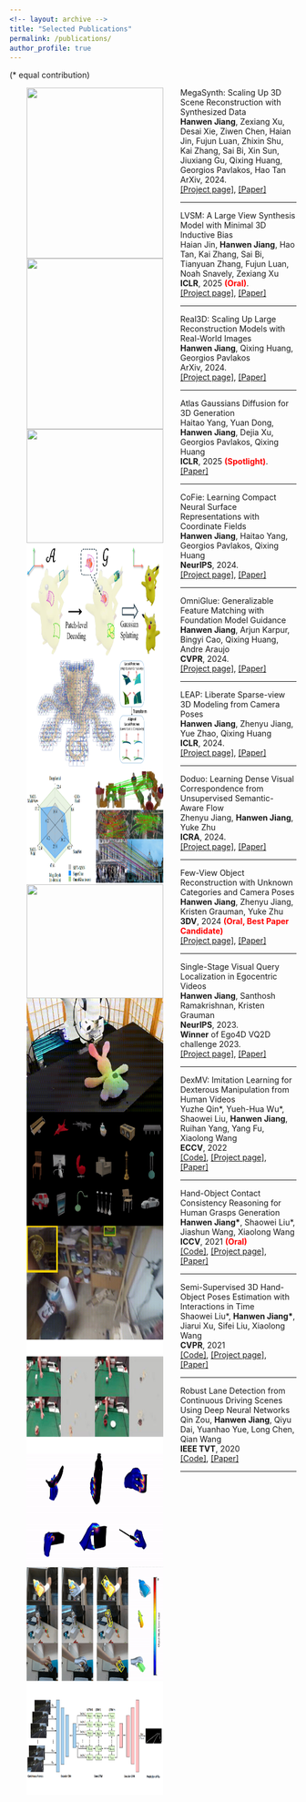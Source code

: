 ```yaml
---
<!-- layout: archive -->
title: "Selected Publications"
permalink: /publications/
author_profile: true
---
```

(* equal contribution)
<dl><dt><img align="left" width="240" height="300" hspace="30" src="../images/megasynth2.gif" /></dt><dt>MegaSynth: Scaling Up 3D Scene Reconstruction with Synthesized Data</dt><dd><strong>Hanwen Jiang</strong>, Zexiang Xu, Desai Xie, Ziwen Chen, Haian Jin, Fujun Luan, Zhixin Shu, Kai Zhang, Sai Bi, Xin Sun, Jiuxiang Gu, Qixing Huang, Georgios Pavlakos, Hao Tan</dd><dd>ArXiv, 2024.</dd><dd> <span style="color:blue"></span> <a href="https://hwjiang1510.github.io/MegaSynth/">[Project page]</a>, <a href="https://arxiv.org/abs/2412.14166">[Paper]</a> </dd></dl><hr />

<dl><dt><img align="left" width="240" height="300" hspace="30" src="../images/LVSM2.gif" /></dt><dt>LVSM: A Large View Synthesis Model with Minimal 3D Inductive Bias</dt><dd>Haian Jin, <strong>Hanwen Jiang</strong>, Hao Tan, Kai Zhang, Sai Bi, Tianyuan Zhang, Fujun Luan, Noah Snavely, Zexiang Xu</dd><dd><strong>ICLR</strong>, 2025 <strong style="color: red;">(Oral)</strong>.</dd><dd> <span style="color:blue"></span> <a href="https://haian-jin.github.io/projects/LVSM/">[Project page]</a>, <a href="https://arxiv.org/abs/2410.17242">[Paper]</a> </dd></dl><hr />

<dl><dt><img align="left" width="240" height="200" hspace="30" src="../images/real3d-edit.gif" /></dt><dt>Real3D: Scaling Up Large Reconstruction Models with Real-World Images</dt><dd><strong>Hanwen Jiang</strong>, Qixing Huang, Georgios Pavlakos</dd><dd>ArXiv, 2024.</dd><dd> <span style="color:blue"></span> <a href="https://hwjiang1510.github.io/Real3D/">[Project page]</a>, <a href="https://arxiv.org/abs/2406.08479">[Paper]</a> </dd></dl><hr />

<dl><dt><img align="left" width="240" height="200" hspace="30" src="../images/Atlas_Gaussians_2024.png" /></dt><dt>Atlas Gaussians Diffusion for 3D Generation</dt><dd>Haitao Yang, Yuan Dong, <strong>Hanwen Jiang</strong>, Dejia Xu, Georgios Pavlakos, Qixing Huang</dd><dd><strong>ICLR</strong>, 2025 <strong style="color: red;">(Spotlight)</strong>.</dd><dd> <span style="color:blue"></span> <a href="https://arxiv.org/abs/2408.13055">[Paper]</a> </dd></dl><hr/>

<dl><dt><img align="left" width="240" height="200" hspace="30" src="../images/cofie.png" /></dt><dt>CoFie: Learning Compact Neural Surface Representations with Coordinate Fields</dt><dd><strong>Hanwen Jiang</strong>, Haitao Yang, Georgios Pavlakos, Qixing Huang</dd><dd><strong>NeurIPS</strong>, 2024.</dd><dd> <span style="color:blue"></span> <a href="https://hwjiang1510.github.io/CoFie/">[Project page]</a>, <a href="https://arxiv.org/abs/2406.03417">[Paper]</a> </dd></dl><hr />

<dl><dt><img align="left" width="240" height="200" hspace="30" src="../images/omniglue.png" /></dt><dt>OmniGlue: Generalizable Feature Matching with Foundation Model Guidance</dt><dd><strong>Hanwen Jiang</strong>, Arjun Karpur, Bingyi Cao, Qixing Huang, Andre Araujo</dd><dd><strong>CVPR</strong>, 2024.</dd><dd> <span style="color:blue"></span> <a href="https://hwjiang1510.github.io/OmniGlue/">[Project page]</a>, <a href="https://arxiv.org/abs/2405.12979">[Paper]</a> </dd></dl><hr />

<dl><dt><img align="left" width="240" height="200" hspace="30" src="../images/leap.gif" /></dt><dt> LEAP: Liberate Sparse-view 3D Modeling from Camera Poses</dt><dd> <strong>Hanwen Jiang</strong>, Zhenyu Jiang, Yue Zhao, Qixing Huang</dd><dd><strong>ICLR</strong>, 2024. </dd><dd> <span style="color:blue"></span> <a href="https://hwjiang1510.github.io/LEAP/">[Project page]</a>, <a href="https://arxiv.org/pdf/2310.01410.pdf">[Paper]</a> </dd></dl><hr />

<dl><dt><img align="left" width="240" height="200" hspace="30" src="../images/doduo.gif" /></dt><dt>Doduo: Learning Dense Visual Correspondence from Unsupervised Semantic-Aware Flow</dt><dd>Zhenyu Jiang, <strong>Hanwen Jiang</strong>, Yuke Zhu</dd><dd><strong>ICRA</strong>, 2024.</dd><dd> <span style="color:blue"></span> <a href="https://ut-austin-rpl.github.io/Doduo/">[Project page]</a>, <a href="https://arxiv.org/pdf/2309.15110.pdf">[Paper]</a> </dd></dl><hr />

<dl><dt><img align="left" width="240" height="200" hspace="30" src="../images/forge.gif" /></dt><dt> Few-View Object Reconstruction with Unknown Categories and Camera Poses</dt><dd> <strong>Hanwen Jiang</strong>, Zhenyu Jiang, Kristen Grauman, Yuke Zhu</dd><dd><strong>3DV</strong>, 2024 <strong style="color: red;">(Oral, Best Paper Candidate)</strong></dd><dd> <span style="color:blue"></span> <a href="https://ut-austin-rpl.github.io/FORGE/">[Project page]</a>, <a href="https://arxiv.org/pdf/2212.04492.pdf">[Paper]</a> </dd></dl><hr />

<dl><dt><img align="left" width="240" height="200" hspace="30" src="../images/vqloc.gif" /></dt><dt> Single-Stage Visual Query Localization in Egocentric Videos</dt><dd> <strong>Hanwen Jiang</strong>, Santhosh Ramakrishnan, Kristen Grauman</dd><dd><strong>NeurIPS</strong>, 2023.</dd><dd><strong>Winner</strong> of Ego4D VQ2D challenge 2023. </dd><dd> <span style="color:blue"></span> <a href="https://hwjiang1510.github.io/VQLoC/">[Project page]</a>, <a href="https://arxiv.org/abs/2306.09324">[Paper]</a> </dd></dl><hr />

<dl><dt><img align="left" width="240" height="200" hspace="30" src="../images/dexmv-edit.gif" /></dt><dt> DexMV: Imitation Learning for Dexterous Manipulation from Human Videos</dt><dd> Yuzhe Qin*, Yueh-Hua Wu*, Shaowei Liu, <strong>Hanwen Jiang</strong>, Ruihan Yang, Yang Fu, Xiaolong Wang</dd><dd><strong>ECCV</strong>, 2022</dd><dd> <span style="color:blue"></span> <a href="https://github.com/yzqin/dexmv-sim">[Code]</a>, <a href="https://yzqin.github.io/dexmv/">[Project page]</a>, <a href="https://arxiv.org/pdf/2108.05877.pdf">[Paper]</a> </dd></dl><hr />

<dl><dt><img align="left" width="240" height="200" hspace="30" src="../images/affordance2021.gif" /></dt><dt> Hand-Object Contact Consistency Reasoning for Human Grasps Generation</dt><dd><strong>Hanwen Jiang*</strong>, Shaowei Liu*, Jiashun Wang, Xiaolong Wang</dd><dd><strong>ICCV</strong>, 2021 <strong style="color: red;">(Oral)</strong> <span style="color:blue"></span></dd><dd> <a href="https://github.com/hwjiang1510/GraspTTA">[Code]</a>, <a href="https://hwjiang1510.github.io/GraspTTA/">[Project page]</a>, <a href="https://arxiv.org/pdf/2104.03304.pdf">[Paper]</a> </dd></dl><hr />

<dl><dt><img align="left" width="240" height="200" hspace="30" src="../images/ho2021.gif" /></dt><dt> Semi-Supervised 3D Hand-Object Poses Estimation with Interactions in Time</dt><dd>Shaowei Liu*, <strong>Hanwen Jiang*</strong>, Jiarui Xu, Sifei Liu, Xiaolong Wang</dd><dd><strong>CVPR</strong>, 2021 <span style="color:blue"></span></dd> <dd><a href="https://github.com/stevenlsw/Semi-Hand-Object">[Code]</a>, <a href="https://stevenlsw.github.io/Semi-Hand-Object/">[Project page]</a>, <a href="https://arxiv.org/pdf/2106.05266.pdf">[Paper]</a> </dd>  </dl><hr />

<dl><dt><img align="left" width="240" height="200" hspace="30" src="../images/lanedetection.png" /></dt><dt> Robust Lane Detection from Continuous Driving Scenes Using Deep Neural Networks</dt><dd>Qin Zou, <strong>Hanwen Jiang</strong>, Qiyu Dai, Yuanhao Yue, Long Chen, Qian Wang</dd><dd><strong>IEEE TVT</strong>, 2020 <span style="color:blue"></span></dd><dd> <a href="https://github.com/qinnzou/Robust-Lane-Detection">[Code]</a>, <a href="https://arxiv.org/pdf/1903.02193.pdf">[Paper]</a></dd></dl><hr />

